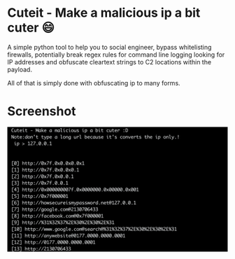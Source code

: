 # Cuteit - Make a malicious ip a bit cuter :smile:
A simple python tool to help you to social engineer, bypass whitelisting firewalls, potentially break regex rules for command line logging looking for IP addresses and obfuscate cleartext strings to C2 locations within the payload.

All of that is simply done with obfuscating ip to many forms.
# Screenshot
![alt img](https://github.com/D4Vinci/Cuteit/blob/master/Screenshot.PNG)
